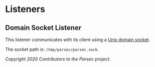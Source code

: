# Listeners

## Domain Socket Listener

This listener communicates with its client using a [Unix domain
socket](https://en.wikipedia.org/wiki/Unix_domain_socket).

The socket path is: `/tmp/parsec/parsec.sock`.

*Copyright 2020 Contributors to the Parsec project.*
